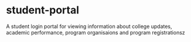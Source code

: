 # student-portal
A student login portal for viewing information about college updates, academic performance, program organisaions and program registrationsz
